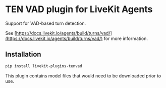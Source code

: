# TEN VAD plugin for LiveKit Agents

Support for VAD-based turn detection.

See [https://docs.livekit.io/agents/build/turns/vad/](https://docs.livekit.io/agents/build/turns/vad/) for more information.

## Installation

```bash
pip install livekit-plugins-tenvad
```

This plugin contains model files that would need to be downloaded prior to use.
